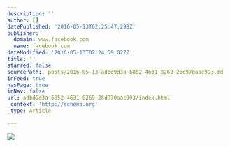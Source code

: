 ```yaml
---
description: ''
author: []
datePublished: '2016-05-13T02:25:47.298Z'
publisher:
  domain: www.facebook.com
  name: facebook.com
dateModified: '2016-05-13T02:24:59.027Z'
title: ''
starred: false
sourcePath: _posts/2016-05-13-adbd9d3a-6852-4631-8269-26d970aac993.md
inFeed: true
hasPage: true
inNav: false
url: adbd9d3a-6852-4631-8269-26d970aac993/index.html
_context: 'http://schema.org'
_type: Article

---
```

![](https://scontent-dfw1-1.xx.fbcdn.net/v/t1.0-9/10357247_10107754149249624_6402466038804198230_n.jpg?oh=951fe67d27c8e30833f16f641ed3c29e&oe=57A72983)